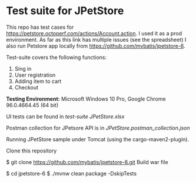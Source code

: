 # Test suite for JPetStore

This repo has test cases for https://petstore.octoperf.com/actions/Account.action. I used it as a prod environment. As far as this link has multiple issues (see the spreadsheet) I also run Petstore app locally from https://github.com/mybatis/jpetstore-6.

Test-suite covers the following functions:

1. Sing in
2. User registration
3. Adding item to cart
4. Checkout

**Testing Environment:** Microsoft Windows 10 Pro, Google Chrome 96.0.4664.45 (64 bit)

UI tests can be found in _test-suite JPetStore.xlsx_

Postman collection for JPetsore API is in _JPetStore.postman_collection.json_

Running JPetStore sample under Tomcat (using the cargo-maven2-plugin).

Clone this repository

$ git clone https://github.com/mybatis/jpetstore-6.git
Build war file

$ cd jpetstore-6
$ ./mvnw clean package -DskipTests